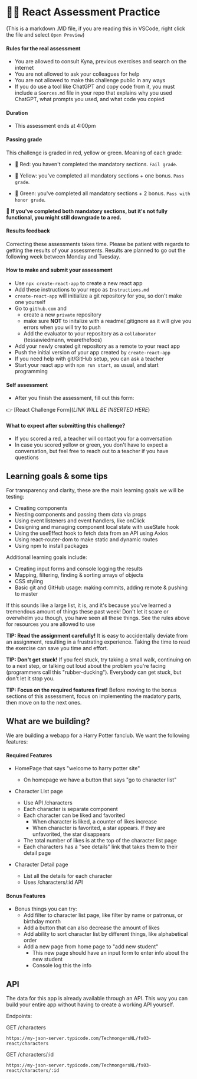 # 🧙‍♂️ React Assessment Practice

(This is a markdown .MD file, if you are reading this in VSCode, right click the file and select `Open Preview`)

#### Rules for the real assessment

- You are allowed to consult Kyna, previous exercises and search on the internet
- You are not allowed to ask your colleagues for help
- You are not allowed to make this challenge public in any ways
- If you do use a tool like ChatGPT and copy code from it, you must include a `Sources.md` file in your repo that explains why you used ChatGPT, what prompts you used, and what code you copied

#### Duration

- This assessment ends at 4:00pm

#### Passing grade

This challenge is graded in red, yellow or green. Meaning of each grade:

- 📕 Red: you haven't completed the mandatory sections. `Fail grade`.

- 📒 Yellow: you've completed all mandatory sections + one bonus. `Pass grade`.

- 📗 Green: you've completed all mandatory sections + 2 bonus. `Pass with honor grade`.

🚨 **If you've completed both mandatory sections, but it's not fully functional, you might still downgrade to a red.**

#### Results feedback

Correcting these assessments takes time. Please be patient with regards to getting the results of your assessments. Results are planned to go out the following week between Monday and Tuesday.

#### How to make and submit your assessment

- Use `npx create-react-app` to create a new react app
- Add these instructions to your repo as `Instructions.md`
- `create-react-app` will initialize a git repository for you, so don't make one yourself
- Go to `github.com` and
  - create a new `private` repository
  - make sure **NOT** to initalize with a readme/.gitignore as it will give you errors when you will try to push
  - Add the evaluator to your repository as a `collaborator` (tessawiedmann, wearethefoos)
- Add your newly created git repository as a remote to your react app
- Push the initial version of your app created by `create-react-app`
- If you need help with git/GitHub setup, you can ask a teacher
- Start your react app with `npm run start`, as usual, and start programming

#### Self assessment
- After you finish the assessment, fill out this form:

👉 [React Challenge Form](*LINK WILL BE INSERTED HERE*)

#### What to expect after submitting this challenge?

- If you scored a red, a teacher will contact you for a conversation
- In case you scored yellow or green, you don't have to expect a conversation, but feel free to reach out to a teacher if you have questions

## Learning goals & some tips

For transparency and clarity, these are the main learning goals we will be testing:
- Creating components
- Nesting components and passing them data via props
- Using event listeners and event handlers, like onClick
- Designing and managing component local state with useState hook
- Using the useEffect hook to fetch data from an API using Axios
- Using react-router-dom to make static and dynamic routes
- Using npm to install packages

Additional learning goals include:
- Creating input forms and console logging the results
- Mapping, filtering, finding & sorting arrays of objects
- CSS styling
- Basic git and GitHub usage: making commits, adding remote & pushing to master

If this sounds like a large list, it is, and it's because you've learned a tremendous amount of things these past week! Don't let it scare or overwhelm you though, you have seen all these things. See the rules above for resources you are allowed to use

**TIP: Read the assignment carefully!** It is easy to accidentally deviate from an assignment, resulting in a frustrating experience. Taking the time to read the exercise can save you time and effort.

**TIP: Don't get stuck!** If you feel stuck, try taking a small walk, continuing on to a next step, or talking out loud about the problem you're facing (programmers call this "rubber-ducking"). Everybody can get stuck, but don't let it stop you.

**TIP: Focus on the required features first!** Before moving to the bonus sections of this assessment, focus on implementing the madatory parts, then move on to the next ones.

## What are we building?

We are building a webapp for a Harry Potter fanclub. We want the following features:

#### Required Features
- HomePage that says "welcome to harry potter site"
    - On homepage we have a button that says "go to character list"

- Character List page
	- Use API /characters
	- Each character is separate component
	- Each character can be liked and favorited
		- When character is liked, a counter of likes increase
		- When character is favorited, a star appears. If they are unfavorited, the star disappears
	- The total number of likes is at the top of the character list page
	- Each characters has a "see details" link that takes them to their detail page

- Character Detail page
	- List all the details for each character
	- Uses /characters/:id API

#### Bonus Features
- Bonus things you can try:
	- Add filter to character list page, like filter by name or patronus, or birthday month
	- Add a button that can also decrease the amount of likes
	- Add ability to sort character list by different things, like alphabetical order
	- Add a new page from home page to "add new student"
		- This new page should have an input form to enter info about the new student
		- Console log this the info

## API

The data for this app is already available through an API. This way you can build your entire app without having to create a working API yourself.

Endpoints:

GET /characters

`https://my-json-server.typicode.com/TechmongersNL/fs03-react/characters`

GET /characters/:id

`https://my-json-server.typicode.com/TechmongersNL/fs03-react/characters/:id`
